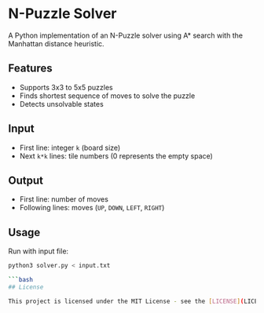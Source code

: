 # N-Puzzle Solver

A Python implementation of an N-Puzzle solver using A* search with the Manhattan distance heuristic.

## Features

- Supports 3x3 to 5x5 puzzles
- Finds shortest sequence of moves to solve the puzzle
- Detects unsolvable states

## Input

- First line: integer `k` (board size)
- Next `k*k` lines: tile numbers (0 represents the empty space)

## Output

- First line: number of moves
- Following lines: moves (`UP`, `DOWN`, `LEFT`, `RIGHT`)

## Usage

Run with input file:

```bash
python3 solver.py < input.txt

```bash
## License

This project is licensed under the MIT License - see the [LICENSE](LICENSE) file for details.


